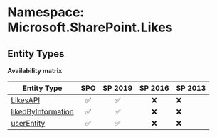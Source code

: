 # Namespace: Microsoft.SharePoint.Likes

## Entity Types

**Availability matrix**

Entity Type | SPO | SP 2019 | SP 2016 | SP 2013
----------|:---:|:-------:|:-------:|:-------
[LikesAPI](./EntityTypes/LikesAPI.md) | ✅ | ✅ | ❌ | ❌
[likedByInformation](./EntityTypes/likedByInformation.md) | ✅ | ✅ | ❌ | ❌
[userEntity](./EntityTypes/userEntity.md) | ✅ | ✅ | ❌ | ❌
